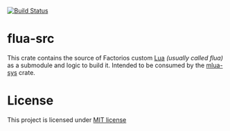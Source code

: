 [![Build Status]][github-actions]

[Build Status]: https://github.com/fgardt/flua-src-rs/workflows/CI/badge.svg
[github-actions]: https://github.com/fgardt/flua-src-rs/actions

# flua-src

This crate contains the source of Factorios custom [Lua] _(usually called flua)_ as a submodule and logic to build it.
Intended to be consumed by the [mlua-sys] crate.

[Lua]: https://github.com/Rseding91/Factorio-Lua
[mlua-sys]: https://crates.io/crates/mlua-sys

# License

This project is licensed under [MIT license](http://opensource.org/licenses/MIT)
